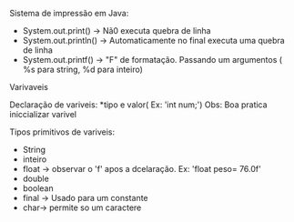 Sistema de impressão em Java:
  
  * System.out.print() -> Nã0 executa quebra de linha
  * System.out.println() -> Automaticamente no final executa uma quebra de linha
  * System.out.printf() -> "F" de formatação. Passando um argumentos ( %s para string, %d para inteiro)

Varivaveis

Declaração de variveis:
 *tipo e valor( Ex: 'int num;') 
Obs: Boa pratica iniccializar varivel

Tipos primitivos de variveis:
 * String
 * inteiro
 * float  -> observar o 'f' apos a dcelaração. Ex: 'float peso= 76.0f'
 * double
 * boolean
 * final -> Usado para um constante
 * char-> permite so um caractere

 




